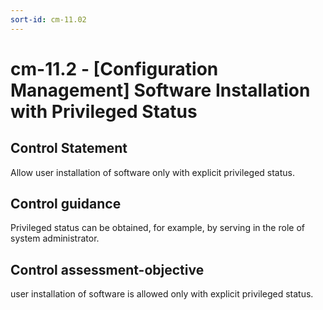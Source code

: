 ```yaml
---
sort-id: cm-11.02
---
```


# cm-11.2 - \[Configuration Management\] Software Installation with Privileged Status

## Control Statement

Allow user installation of software only with explicit privileged status.

## Control guidance

Privileged status can be obtained, for example, by serving in the role of system administrator.

## Control assessment-objective

user installation of software is allowed only with explicit privileged status.
